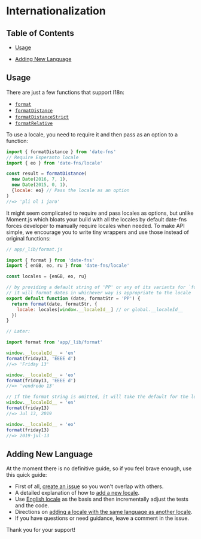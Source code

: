 # Internationalization

## Table of Contents

- [Usage](#usage)

- [Adding New Language](#adding-new-language)

## Usage

There are just a few functions that support I18n:

- [`format`](https://date-fns.org/docs/format)
- [`formatDistance`](https://date-fns.org/docs/formatDistance)
- [`formatDistanceStrict`](https://date-fns.org/docs/formatDistanceStrict)
- [`formatRelative`](https://date-fns.org/docs/formatRelative)

To use a locale, you need to require it and then pass
as an option to a function:

```js
import { formatDistance } from 'date-fns'
// Require Esperanto locale
import { eo } from 'date-fns/locale'

const result = formatDistance(
  new Date(2016, 7, 1),
  new Date(2015, 0, 1),
  {locale: eo} // Pass the locale as an option
)
//=> 'pli ol 1 jaro'
```

It might seem complicated to require and pass locales as options,
but unlike Moment.js which bloats your build with all the locales
by default date-fns forces developer to manually require locales when needed.
To make API simple, we encourage you to write tiny wrappers and use those
instead of original functions:

```js
// app/_lib/format.js

import { format } from 'date-fns'
import { enGB, eo, ru } from 'date-fns/locale'

const locales = {enGB, eo, ru}

// by providing a default string of 'PP' or any of its variants for `formatStr`
// it will format dates in whichever way is appropriate to the locale
export default function (date, formatStr = 'PP') {
  return format(date, formatStr, {
    locale: locales[window.__localeId__] // or global.__localeId__
  })
}

// Later:

import format from 'app/_lib/format'

window.__localeId__ = 'en'
format(friday13, 'EEEE d')
//=> 'Friday 13'

window.__localeId__ = 'eo'
format(friday13, 'EEEE d')
//=> 'vendredo 13'

// If the format string is omitted, it will take the default for the locale.
window.__localeId__ = 'en'
format(friday13)
//=> Jul 13, 2019

window.__localeId__ = 'eo'
format(friday13)
//=> 2019-jul-13

```

## Adding New Language

At the moment there is no definitive guide, so if you feel brave enough,
use this quick guide:

- First of all, [create an issue](https://github.com/date-fns/date-fns/issues/new?title=XXX%20language%20support)
  so you won't overlap with others.
- A detailed explanation of how to [add a new locale](https://github.com/date-fns/date-fns/blob/master/docs/i18nContributionGuide.md#adding-a-new-locale).
- Use [English locale](https://github.com/date-fns/date-fns/tree/master/src/locale/en-US)
  as the basis and then incrementally adjust the tests and the code.
- Directions on [adding a locale with the same language as another locale](https://github.com/date-fns/date-fns/blob/master/docs/i18nContributionGuide.md#creating-a-locale-with-the-same-language-as-another-locale).
- If you have questions or need guidance, leave a comment in the issue.

Thank you for your support!
